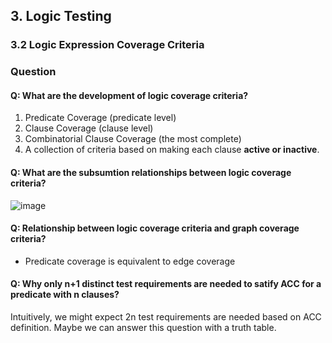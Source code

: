 ## 3. Logic Testing 
### 3.2 Logic Expression Coverage Criteria 

### Question
#### Q: What are the development of logic coverage criteria?
1. Predicate Coverage (predicate level)
2. Clause Coverage (clause level)
3. Combinatorial Clause Coverage (the most complete)
4. A collection of criteria based on making each clause **active or inactive**.

#### Q: What are the subsumtion relationships between logic coverage criteria?
![image](https://f.cloud.github.com/assets/1118615/1844247/75608824-750f-11e3-9905-d4a11fe5ff21.png)

#### Q: Relationship between logic coverage criteria and graph coverage criteria?
- Predicate coverage is equivalent to edge coverage

#### Q: Why only n+1 distinct test requirements are needed to satify ACC for a predicate with n clauses?
Intuitively, we might expect 2n test requirements are needed based on ACC definition.
Maybe we can answer this question with a truth table.
